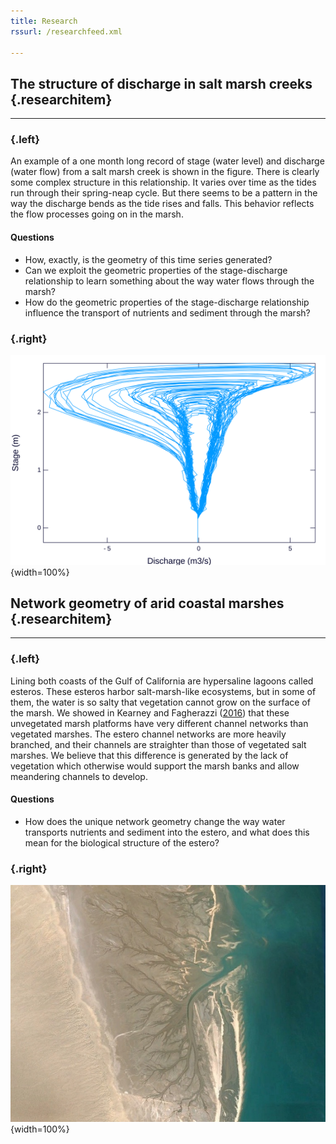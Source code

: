 ```yaml
---
title: Research
rssurl: /researchfeed.xml

---
```


## The structure of discharge in salt marsh creeks {.researchitem}

-------------------------------------------------------------------------------

### {.left}

An example of a one month long record of stage (water level) and discharge (water flow) from a salt marsh creek is shown in the figure. There is clearly some complex structure in this relationship. It varies over time as the tides run through their spring-neap cycle. But there seems to be a pattern in the way the discharge bends as the tide rises and falls. This behavior reflects the flow processes going on in the marsh.

#### Questions

- How, exactly, is the geometry of this time series generated?
- Can we exploit the geometric properties of the stage-discharge relationship to learn something about the way water flows through the marsh?
- How do the geometric properties of the stage-discharge relationship influence the transport of nutrients and sediment through the marsh?

### {.right}

![Stage-discharge time series](/images/tornado.svg){width=100%}

## Network geometry of arid coastal marshes {.researchitem}

-------------------------------------------------------------------------------

### {.left}

Lining both coasts of the Gulf of California are hypersaline lagoons called esteros. These esteros harbor salt-marsh-like ecosystems, but in some of them, the water is so salty that vegetation cannot grow on the surface of the marsh. We showed in Kearney and Fagherazzi ([2016](http://dx.doi.org/10.1038/ncomms12287)) that these unvegetated marsh platforms have very different channel networks than vegetated marshes. The estero channel networks are more heavily branched, and their channels are straighter than those of vegetated salt marshes. We believe that this difference is generated by the lack of vegetation which otherwise would support the marsh banks and allow meandering channels to develop.

#### Questions

- How does the unique network geometry change the way water transports nutrients and sediment into the estero, and what does this mean for the biological structure of the estero?

### {.right}

![Google Earth image of the Estero la Ramada](/images/ramada.jpg){width=100%}

